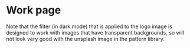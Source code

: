 # Work page

Note that the filter (in dark mode) that is applied to the logo image is designed to work with images that have transparent backgrounds, so will not look very good with the unsplash image in the pattern library.
